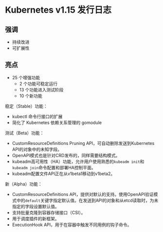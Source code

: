 # Kubernetes v1.15 发行日志

## 强调

* 持续改进
* 可扩展性

## 亮点

* 25 个增强功能
  * 2 个功能可稳定运行
  * 13 个功能进入测试阶段
  * 10 个新功能

稳定（Stable）功能：

* kubectl 命令行接口的扩展
* 简化了 Kubernetes 依赖关系管理的 gomodule

测试（Beta）功能：

* CustomResourceDefinitions Pruning API，可自动删除发送到Kubernetes API的对象中的未知字段。
* OpenAPI模式也是针对CRD发布的，同样需要结构模式。
* kubeadm高可用性（HA）功能，允许用户使用熟悉的`kubeadm init`和`kubeadm join`命令配置和部署HA控制平面。
* kubeadm配置文件API正在从v1beta1移动到v1beta2。

新（Alpha）功能：

* CustomResourceDefinitions API，提供对默认的支持。使用OpenAPI验证模式中的`default`关键字指定默认值。在发送到API的对象和从etcd读取时，为未指定的字段设置默认值。
* 支持批量克隆到容器存储接口（CSI）。
* 用于调度插件的新框架。
* ExecutionHook API，用于在容器中触发不同用例的钩子命令。